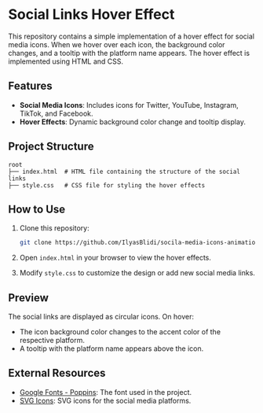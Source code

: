 # Social Links Hover Effect

This repository contains a simple implementation of a hover effect for social media icons. When we hover over each icon, the background color changes, and a tooltip with the platform name appears. The hover effect is implemented using HTML and CSS.

## Features
- **Social Media Icons**: Includes icons for Twitter, YouTube, Instagram, TikTok, and Facebook.
- **Hover Effects**: Dynamic background color change and tooltip display.

## Project Structure
```
root
├── index.html  # HTML file containing the structure of the social links
├── style.css   # CSS file for styling the hover effects
```

## How to Use

1. Clone this repository:
    ```bash
    git clone https://github.com/IlyasBlidi/socila-media-icons-animation.git
    ```

2. Open `index.html` in your browser to view the hover effects.

3. Modify `style.css` to customize the design or add new social media links.

## Preview
The social links are displayed as circular icons. On hover:
- The icon background color changes to the accent color of the respective platform.
- A tooltip with the platform name appears above the icon.

## External Resources
- [Google Fonts - Poppins](https://fonts.google.com/specimen/Poppins): The font used in the project.
- [SVG Icons](https://simpleicons.org/): SVG icons for the social media platforms.
